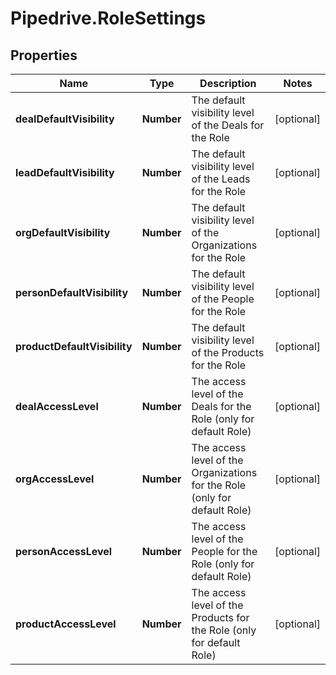 # Pipedrive.RoleSettings

## Properties

Name | Type | Description | Notes
------------ | ------------- | ------------- | -------------
**dealDefaultVisibility** | **Number** | The default visibility level of the Deals for the Role | [optional] 
**leadDefaultVisibility** | **Number** | The default visibility level of the Leads for the Role | [optional] 
**orgDefaultVisibility** | **Number** | The default visibility level of the Organizations for the Role | [optional] 
**personDefaultVisibility** | **Number** | The default visibility level of the People for the Role | [optional] 
**productDefaultVisibility** | **Number** | The default visibility level of the Products for the Role | [optional] 
**dealAccessLevel** | **Number** | The access level of the Deals for the Role (only for default Role) | [optional] 
**orgAccessLevel** | **Number** | The access level of the Organizations for the Role (only for default Role) | [optional] 
**personAccessLevel** | **Number** | The access level of the People for the Role (only for default Role) | [optional] 
**productAccessLevel** | **Number** | The access level of the Products for the Role (only for default Role) | [optional] 


